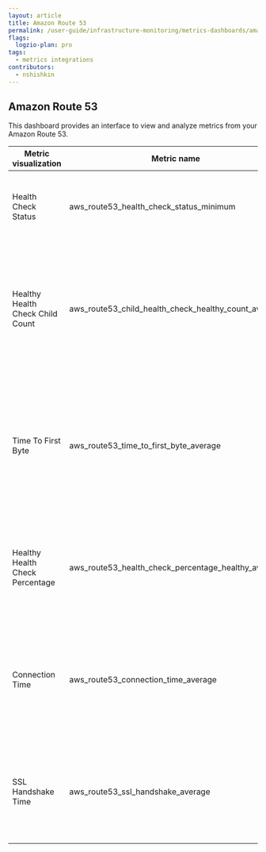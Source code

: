 ```yaml
---
layout: article
title: Amazon Route 53
permalink: /user-guide/infrastructure-monitoring/metrics-dashboards/amazon-route-53.html 
flags:
  logzio-plan: pro
tags:
  - metrics integrations
contributors:
  - nshishkin
---
```


## Amazon Route 53

This dashboard provides an interface to view and analyze metrics from your Amazon Route 53.

| Metric visualization             | Metric name                                                 | Description                                                                                                                                     |
| -------------------------------- | ----------------------------------------------------------- | ----------------------------------------------------------------------------------------------------------------------------------------------- |
| Health Check Status              | aws\_route53\_health\_check\_status\_minimum                | The status of the health check endpoint that CloudWatch is checking.                                                                            |
| Healthy Health Check Child Count | aws\_route53\_child\_health\_check\_healthy\_count\_average | For a calculated health check, the number of health checks that are healthy among the health checks that Route 53 is monitoring.  |
| Time To First Byte               | aws\_route53\_time\_to\_first\_byte\_average                | The average time, in milliseconds, that it took Route 53 health checkers to receive the first byte of the response to an HTTP or HTTPS request. |
| Healthy Health Check Percentage  | aws\_route53\_health\_check\_percentage\_healthy\_average   | The percentage of Route 53 health checkers that consider the selected endpoint to be healthy.                                                   |
| Connection Time                  | aws\_route53\_connection\_time\_average                     | The average time, in milliseconds, that it took Route 53 health checkers to establish a TCP connection with the endpoint.                       |
| SSL Handshake Time               | aws\_route53\_ssl\_handshake\_average                       | The average time, in milliseconds, that it took Route 53 health checkers to complete the SSL handshake.                                         |